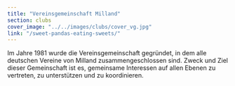 ```yaml
---
title: "Vereinsgemeinschaft Milland"
section: clubs
cover_image: "../../images/clubs/cover_vg.jpg"
link: "/sweet-pandas-eating-sweets/"
---
```

Im Jahre 1981 wurde die Vereinsgemeinschaft gegründet, in dem alle deutschen Vereine von Milland zusammengeschlossen sind. Zweck und Ziel dieser Gemeinschaft ist es, gemeinsame Interessen auf allen Ebenen zu vertreten, zu unterstützen und zu koordinieren.